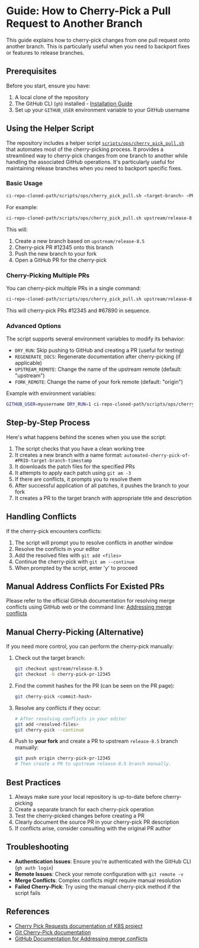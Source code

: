 # Guide: How to Cherry-Pick a Pull Request to Another Branch

This guide explains how to cherry-pick changes from one pull request onto another branch. This is particularly useful when you need to backport fixes or features to release branches.

## Prerequisites

Before you start, ensure you have:

1. A local clone of the repository
2. The GitHub CLI (`gh`) installed - [Installation Guide](https://github.com/cli/cli#installation)
3. Set up your `GITHUB_USER` environment variable to your GitHub username

## Using the Helper Script

The repository includes a helper script [`scripts/ops/cherry_pick_pull.sh`](../../scripts/ops/cherry_pick_pull.sh) that automates most of the cherry-picking process. It provides a streamlined way to cherry-pick changes from one branch to another while handling the associated GitHub operations. It's particularly useful for maintaining release branches when you need to backport specific fixes.

### Basic Usage

```bash
ci-repo-cloned-path/scripts/ops/cherry_pick_pull.sh <target-branch> <PR-number> [<additional-PR-numbers>...]
```

For example:
```bash
ci-repo-cloned-path/scripts/ops/cherry_pick_pull.sh upstream/release-8.5 12345
```

This will:
1. Create a new branch based on `upstream/release-8.5`
2. Cherry-pick PR #12345 onto this branch
3. Push the new branch to your fork
4. Open a GitHub PR for the cherry-pick

### Cherry-Picking Multiple PRs

You can cherry-pick multiple PRs in a single command:

```bash
ci-repo-cloned-path/scripts/ops/cherry_pick_pull.sh upstream/release-8.5 12345 67890
```

This will cherry-pick PRs #12345 and #67890 in sequence.

### Advanced Options

The script supports several environment variables to modify its behavior:

- `DRY_RUN`: Skip pushing to GitHub and creating a PR (useful for testing)
- `REGENERATE_DOCS`: Regenerate documentation after cherry-picking (if applicable)
- `UPSTREAM_REMOTE`: Change the name of the upstream remote (default: "upstream")
- `FORK_REMOTE`: Change the name of your fork remote (default: "origin")

Example with environment variables:
```bash
GITHUB_USER=myusername DRY_RUN=1 ci-repo-cloned-path/scripts/ops/cherry_pick_pull.sh upstream/release-8.5 12345
```

## Step-by-Step Process

Here's what happens behind the scenes when you use the script:

1. The script checks that you have a clean working tree
2. It creates a new branch with a name format: `automated-cherry-pick-of-#PRID-target-branch-timestamp`
3. It downloads the patch files for the specified PRs
4. It attempts to apply each patch using `git am -3`
5. If there are conflicts, it prompts you to resolve them
6. After successful application of all patches, it pushes the branch to your fork
7. It creates a PR to the target branch with appropriate title and description

## Handling Conflicts

If the cherry-pick encounters conflicts:

1. The script will prompt you to resolve conflicts in another window
2. Resolve the conflicts in your editor
3. Add the resolved files with `git add <files>`
4. Continue the cherry-pick with `git am --continue`
5. When prompted by the script, enter 'y' to proceed


## Manual Address Conflicts For Existed PRs

Please refer to the official GitHub documentation for resolving merge conflicts using GitHub web or the command line:
[Addressing merge conflicts](https://docs.github.com/en/pull-requests/collaborating-with-pull-requests/addressing-merge-conflicts)

## Manual Cherry-Picking (Alternative)

If you need more control, you can perform the cherry-pick manually:

1. Check out the target branch:
   ```bash
   git checkout upstream/release-8.5
   git checkout -b cherry-pick-pr-12345
   ```

2. Find the commit hashes for the PR (can be seen on the PR page):
   ```bash
   git cherry-pick <commit-hash>
   ```

3. Resolve any conflicts if they occur:
   ```bash
   # After resolving conflicts in your editor
   git add <resolved-files>
   git cherry-pick --continue
   ```

4. Push to **your fork** and create a PR to upstream `release-8.5` branch manually:
   ```bash
   git push origin cherry-pick-pr-12345
   # Then create a PR to upstream release-8.5 branch manually.
   ```

## Best Practices

1. Always make sure your local repository is up-to-date before cherry-picking
2. Create a separate branch for each cherry-pick operation
3. Test the cherry-picked changes before creating a PR
4. Clearly document the source PR in your cherry-pick PR description
5. If conflicts arise, consider consulting with the original PR author

## Troubleshooting

- **Authentication Issues**: Ensure you're authenticated with the GitHub CLI (`gh auth login`)
- **Remote Issues**: Check your remote configuration with `git remote -v`
- **Merge Conflicts**: Complex conflicts might require manual resolution
- **Failed Cherry-Pick**: Try using the manual cherry-pick method if the script fails

## References

- [Cherry Pick Requests documentation of K8S project](https://git.k8s.io/community/contributors/devel/sig-release/cherry-picks.md)
- [Git Cherry-Pick documentation](https://git-scm.com/docs/git-cherry-pick)
- [GitHub Documentation for Addressing merge conflicts](https://docs.github.com/en/pull-requests/collaborating-with-pull-requests/addressing-merge-conflicts)
